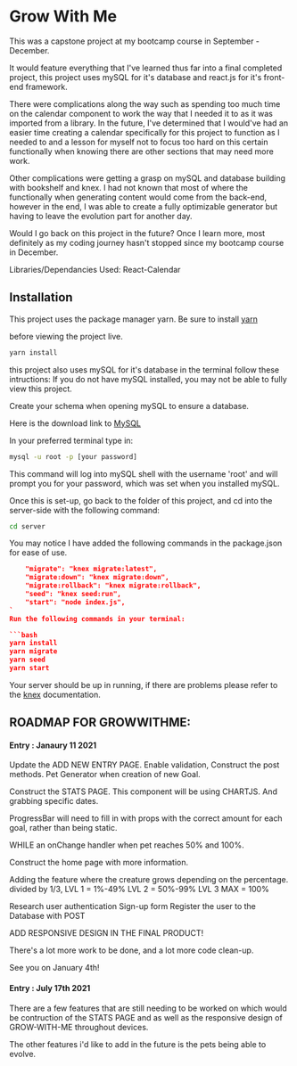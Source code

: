 # Grow With Me

This was a capstone project at my bootcamp course in September - December. 
 
It would feature everything that I've learned thus far into a final completed project, this project uses mySQL for it's database and react.js for it's front-end framework.
 
There were complications along the way such as spending too much time on the calendar component to work the way that I needed it to as it was imported from a library.
In the future, I've determined that I would've had an easier time creating a calendar specifically for this project to function as I needed to and a lesson for myself not to focus too hard on this certain functionally when knowing there are other sections that may need more work. 
 
Other complications were getting a grasp on mySQL and database building with bookshelf and knex. I had not known that most of where the functionally when generating content would come from the back-end, however in the end, I was able to create a fully optimizable generator but having to leave the evolution part for another day. 


Would I go back on this project in the future? 
Once I learn more, most definitely as my coding journey hasn't stopped since my bootcamp course in December. 

Libraries/Dependancies Used: 
React-Calendar

## Installation
This project uses the package manager yarn.
Be sure to install [yarn](https://yarnpkg.com/)

before viewing the project live.

```bash
yarn install 
```

this project also uses mySQL for it's database in the terminal follow these intructions:
If you do not have mySQL installed, you may not be able to fully view this project.

Create your schema when opening mySQL to ensure a database. 

Here is the download link to [MySQL](https://www.mysql.com/downloads/)

In your preferred terminal type in:

```bash
mysql -u root -p [your password]
```
This command will log into mySQL shell with the username 'root' and will prompt you for your password, which was set when you installed mySQL. 

Once this is set-up, go back to the folder of this project, and cd into the server-side with the following command:

```bash
cd server
```

You may notice I have added the following commands in the package.json for ease of use. 

```json
    "migrate": "knex migrate:latest",
    "migrate:down": "knex migrate:down",
    "migrate:rollback": "knex migrate:rollback",
    "seed": "knex seed:run",
    "start": "node index.js",
`
Run the following commands in your terminal: 

```bash
yarn install
yarn migrate
yarn seed
yarn start
```

Your server should be up in running, if there are problems please refer to the [knex](https://knexjs.org/) documentation. 

## ROADMAP FOR GROWWITHME: 

#### Entry : Janaury 11 2021

Update the ADD NEW ENTRY PAGE.
Enable validation, 
Construct the post methods. 
Pet Generator when creation of new Goal.

Construct the STATS PAGE. 
This component will be using CHARTJS.
And grabbing specific dates.

ProgressBar will need to fill in with props with the correct amount for each goal, rather than being static.

WHILE an onChange handler when pet reaches 50% and 100%. 

Construct the home page with more information.


Adding the feature where the creature grows depending on the percentage.
divided by 1/3, 
LVL 1 = 1%-49%
LVL 2 = 50%-99% 
LVL 3 MAX = 100%  

Research user authentication 
Sign-up form
Register the user to the Database with POST

ADD RESPONSIVE DESIGN IN THE FINAL PRODUCT!

There's a lot more work to be done, and a lot more code clean-up. 

See you on January 4th!

#### Entry : July 17th 2021

There are a few features that are still needing to be worked on which would be contruction of the STATS PAGE and as well as the responsive design of GROW-WITH-ME throughout devices.

The other features i'd like to add in the future is the pets being able to evolve. 
